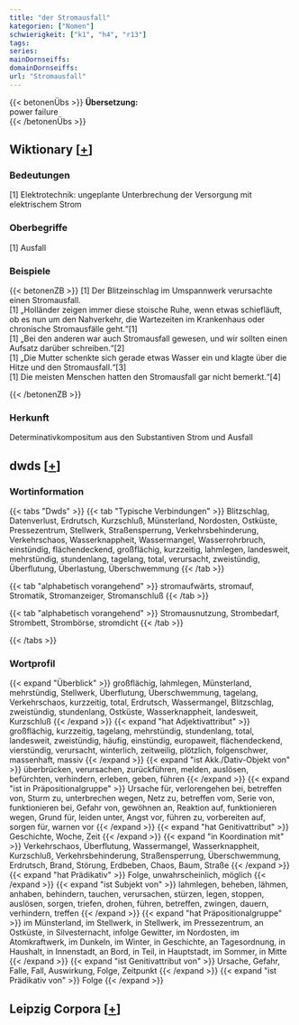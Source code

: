 ```yaml
---
title: "der Stromausfall"
kategorien: ["Nomen"]
schwierigkeit: ["k1", "h4", "r13"]
tags:
series:
mainDornseiffs:
domainDornseiffs:
url: "Stromausfall"
---
```


{{< betonenÜbs >}}
**Übersetzung:**  
power failure  
{{< /betonenÜbs >}}

## Wiktionary [[+](https://de.wiktionary.org/wiki/Stromausfall)]

### Bedeutungen
[1] Elektrotechnik:  ungeplante Unterbrechung der Versorgung mit elektrischem Strom  

### Oberbegriffe
[1] Ausfall  

### Beispiele
{{< betonenZB >}}
[1] Der Blitzeinschlag im Umspannwerk verursachte einen Stromausfall.  
[1] „Holländer zeigen immer diese stoische Ruhe, wenn etwas schiefläuft, ob es nun um den Nahverkehr, die Wartezeiten im Krankenhaus oder chronische Stromausfälle geht.“[1]  
[1] „Bei den anderen war auch Stromausfall gewesen, und wir sollten einen Aufsatz darüber schreiben.“[2]  
[1] „Die Mutter schenkte sich gerade etwas Wasser ein und klagte über die Hitze und den Stromausfall.“[3]  
[1] Die meisten Menschen hatten den Stromausfall gar nicht bemerkt.“[4]  

{{< /betonenZB >}}
### Herkunft
Determinativkompositum aus den Substantiven Strom und Ausfall  



## dwds [[+](https://www.dwds.de/wb/Stromausfall)]

### Wortinformation
{{< tabs "Dwds" >}}
{{< tab "Typische Verbindungen" >}}
Blitzschlag, Datenverlust, Erdrutsch, Kurzschluß, Münsterland, Nordosten, Ostküste, Pressezentrum, Stellwerk, Straßensperrung, Verkehrsbehinderung, Verkehrschaos, Wasserknappheit, Wassermangel, Wasserrohrbruch, einstündig, flächendeckend, großflächig, kurzzeitig, lahmlegen, landesweit, mehrstündig, stundenlang, tagelang, total, verursacht, zweistündig, Überflutung, Überlastung, Überschwemmung
{{< /tab >}}

{{< tab "alphabetisch vorangehend" >}}
stromaufwärts, stromauf, Stromatik, Stromanzeiger, Stromanschluß
{{< /tab >}}

{{< tab "alphabetisch vorangehend" >}}
Stromausnutzung, Strombedarf, Strombett, Strombörse, stromdicht
{{< /tab >}}

{{< /tabs >}}

### Wortprofil
{{< expand "Überblick" >}} großflächig, lahmlegen, Münsterland, mehrstündig, Stellwerk, Überflutung, Überschwemmung, tagelang, Verkehrschaos, kurzzeitig, total, Erdrutsch, Wassermangel, Blitzschlag, zweistündig, stundenlang, Ostküste, Wasserknappheit, landesweit, Kurzschluß {{< /expand >}}
{{< expand "hat Adjektivattribut" >}} großflächig, kurzzeitig, tagelang, mehrstündig, stundenlang, total, landesweit, zweistündig, häufig, einstündig, europaweit, flächendeckend, vierstündig, verursacht, winterlich, zeitweilig, plötzlich, folgenschwer, massenhaft, massiv {{< /expand >}}
{{< expand "ist Akk./Dativ-Objekt von" >}} überbrücken, verursachen, zurückführen, melden, auslösen, befürchten, verhindern, erleben, geben, führen {{< /expand >}}
{{< expand "ist in Präpositionalgruppe" >}} Ursache für, verlorengehen bei, betreffen von, Sturm zu, unterbrechen wegen, Netz zu, betreffen vom, Serie von, funktionieren bei, Gefahr von, gewöhnen an, Reaktion auf, funktionieren wegen, Grund für, leiden unter, Angst vor, führen zu, vorbereiten auf, sorgen für, warnen vor {{< /expand >}}
{{< expand "hat Genitivattribut" >}} Geschichte, Woche, Zeit {{< /expand >}}
{{< expand "in Koordination mit" >}} Verkehrschaos, Überflutung, Wassermangel, Wasserknappheit, Kurzschluß, Verkehrsbehinderung, Straßensperrung, Überschwemmung, Erdrutsch, Brand, Störung, Erdbeben, Chaos, Baum, Straße {{< /expand >}}
{{< expand "hat Prädikativ" >}} Folge, unwahrscheinlich, möglich {{< /expand >}}
{{< expand "ist Subjekt von" >}} lahmlegen, beheben, lähmen, anhaben, behindern, tauchen, verursachen, stürzen, legen, stoppen, auslösen, sorgen, triefen, drohen, führen, betreffen, zwingen, dauern, verhindern, treffen {{< /expand >}}
{{< expand "hat Präpositionalgruppe" >}} im Münsterland, im Stellwerk, in Stellwerk, im Pressezentrum, an Ostküste, in Silvesternacht, infolge Gewitter, im Nordosten, im Atomkraftwerk, im Dunkeln, im Winter, in Geschichte, an Tagesordnung, in Haushalt, in Innenstadt, an Bord, in Teil, in Hauptstadt, im Sommer, in Mitte {{< /expand >}}
{{< expand "ist Genitivattribut von" >}} Ursache, Gefahr, Falle, Fall, Auswirkung, Folge, Zeitpunkt {{< /expand >}}
{{< expand "ist Prädikativ von" >}} Folge {{< /expand >}}

## Leipzig Corpora [[+](https://corpora.uni-leipzig.de/en/res?word=Stromausfall&corpusId=deu_newscrawl-public_2018)]

